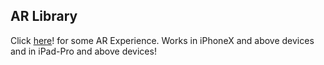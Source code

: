 ## AR Library
Click [here](ARWebsite.html)! for some AR Experience. Works in iPhoneX and above devices and in iPad-Pro and above devices!
